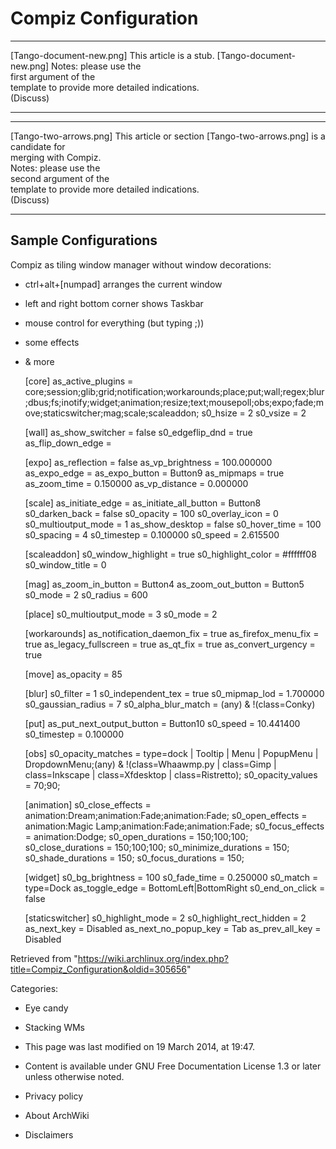 Compiz Configuration
====================

  ------------------------ ------------------------ ------------------------
  [Tango-document-new.png] This article is a stub.  [Tango-document-new.png]
                           Notes: please use the    
                           first argument of the    
                           template to provide more 
                           detailed indications.    
                           (Discuss)                
  ------------------------ ------------------------ ------------------------

  ------------------------ ------------------------ ------------------------
  [Tango-two-arrows.png]   This article or section  [Tango-two-arrows.png]
                           is a candidate for       
                           merging with Compiz.     
                           Notes: please use the    
                           second argument of the   
                           template to provide more 
                           detailed indications.    
                           (Discuss)                
  ------------------------ ------------------------ ------------------------

Sample Configurations
---------------------

Compiz as tiling window manager without window decorations:

-   ctrl+alt+[numpad] arranges the current window
-   left and right bottom corner shows Taskbar
-   mouse control for everything (but typing ;))
-   some effects
-   & more

    [core]
    as_active_plugins = core;session;glib;grid;notification;workarounds;place;put;wall;regex;blur;dbus;fs;inotify;widget;animation;resize;text;mousepoll;obs;expo;fade;move;staticswitcher;mag;scale;scaleaddon;
    s0_hsize = 2
    s0_vsize = 2

    [wall]
    as_show_switcher = false
    s0_edgeflip_dnd = true
    as_flip_down_edge = 

    [expo]
    as_reflection = false
    as_vp_brightness = 100.000000
    as_expo_edge = 
    as_expo_button = Button9
    as_mipmaps = true
    as_zoom_time = 0.150000
    as_vp_distance = 0.000000

    [scale]
    as_initiate_edge = 
    as_initiate_all_button = Button8
    s0_darken_back = false
    s0_opacity = 100
    s0_overlay_icon = 0
    s0_multioutput_mode = 1
    as_show_desktop = false
    s0_hover_time = 100
    s0_spacing = 4
    s0_timestep = 0.100000
    s0_speed = 2.615500

    [scaleaddon]
    s0_window_highlight = true
    s0_highlight_color = #ffffff08
    s0_window_title = 0

    [mag]
    as_zoom_in_button = <TopEdge>Button4
    as_zoom_out_button = <TopEdge>Button5
    s0_mode = 2
    s0_radius = 600

    [place]
    s0_multioutput_mode = 3
    s0_mode = 2

    [workarounds]
    as_notification_daemon_fix = true
    as_firefox_menu_fix = true
    as_legacy_fullscreen = true
    as_qt_fix = true
    as_convert_urgency = true

    [move]
    as_opacity = 85 

    [blur]
    s0_filter = 1
    s0_independent_tex = true
    s0_mipmap_lod = 1.700000
    s0_gaussian_radius = 7
    s0_alpha_blur_match = (any) & !(class=Conky)

    [put]
    as_put_next_output_button = Button10
    s0_speed = 10.441400
    s0_timestep = 0.100000 

    [obs]
    s0_opacity_matches = type=dock | Tooltip | Menu | PopupMenu | DropdownMenu;(any) & !(class=Whaawmp.py | class=Gimp | class=Inkscape | class=Xfdesktop | class=Ristretto);
    s0_opacity_values = 70;90;

    [animation]
    s0_close_effects = animation:Dream;animation:Fade;animation:Fade;
    s0_open_effects = animation:Magic Lamp;animation:Fade;animation:Fade;
    s0_focus_effects = animation:Dodge;
    s0_open_durations = 150;100;100;
    s0_close_durations = 150;100;100;
    s0_minimize_durations = 150;
    s0_shade_durations = 150;
    s0_focus_durations = 150;

    [widget]
    s0_bg_brightness = 100
    s0_fade_time = 0.250000
    s0_match = type=Dock
    as_toggle_edge = BottomLeft|BottomRight
    s0_end_on_click = false

    [staticswitcher]
    s0_highlight_mode = 2
    s0_highlight_rect_hidden = 2
    as_next_key = Disabled
    as_next_no_popup_key = <Alt>Tab
    as_prev_all_key = Disabled

Retrieved from
"https://wiki.archlinux.org/index.php?title=Compiz_Configuration&oldid=305656"

Categories:

-   Eye candy
-   Stacking WMs

-   This page was last modified on 19 March 2014, at 19:47.
-   Content is available under GNU Free Documentation License 1.3 or
    later unless otherwise noted.
-   Privacy policy
-   About ArchWiki
-   Disclaimers
